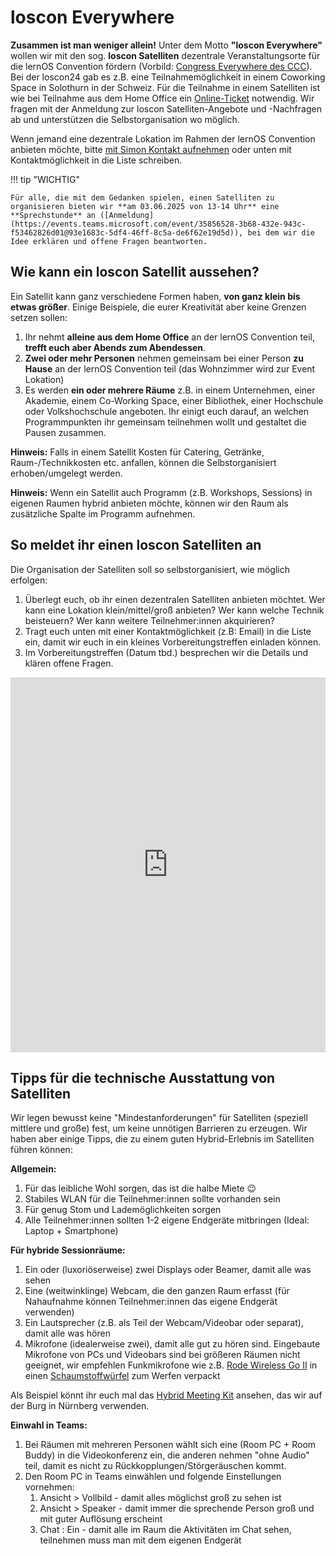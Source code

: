 # loscon Everywhere

**Zusammen ist man weniger allein!** Unter dem Motto **"loscon Everywhere"** wollen wir mit den sog. **loscon Satelliten** dezentrale Veranstaltungsorte für die lernOS Convention fördern (Vorbild: [Congress Everywhere des CCC](https://events.ccc.de/congress/2019/wiki/index.php/Congress_Everywhere)). Bei der loscon24 gab es z.B. eine Teilnahmemöglichkeit in einem Coworking Space in Solothurn in der Schweiz. Für die Teilnahme in einem Satelliten ist wie bei Teilnahme aus dem Home Office ein [Online-Ticket](https://pretix.eu/cogneon/loscon25/) notwendig. Wir fragen mit der Anmeldung zur loscon Satelliten-Angebote und -Nachfragen ab und unterstützen die Selbstorganisation wo möglich.

Wenn jemand eine dezentrale Lokation im Rahmen der lernOS Convention anbieten möchte, bitte [mit Simon Kontakt aufnehmen](mailto:simon.dueckert@cogneon.de?subject=loscon%20Satellit) oder unten mit Kontaktmöglichkeit in die Liste schreiben.

!!! tip "WICHTIG"

    Für alle, die mit dem Gedanken spielen, einen Satelliten zu organisieren bieten wir **am 03.06.2025 von 13-14 Uhr** eine **Sprechstunde** an ([Anmeldung](https://events.teams.microsoft.com/event/35856528-3b68-432e-943c-f53462826d01@93e1683c-5df4-46ff-8c5a-de6f62e19d5d)), bei dem wir die Idee erklären und offene Fragen beantworten.

## Wie kann ein loscon Satellit aussehen?
Ein Satellit kann ganz verschiedene Formen haben, **von ganz klein bis etwas größer**. Einige Beispiele, die eurer Kreativität aber keine Grenzen setzen sollen:

1. Ihr nehmt **alleine aus dem Home Office** an der lernOS Convention teil, **trefft euch aber Abends zum Abendessen**.
1. **Zwei oder mehr Personen** nehmen gemeinsam bei einer Person **zu Hause** an der lernOS Convention teil (das Wohnzimmer wird zur Event Lokation)
1. Es werden **ein oder mehrere Räume** z.B. in einem Unternehmen, einer Akademie, einem Co-Working Space, einer Bibliothek, einer Hochschule oder Volkshochschule angeboten. Ihr einigt euch darauf, an welchen Programmpunkten ihr gemeinsam teilnehmen wollt und gestaltet die Pausen zusammen.

**Hinweis:** Falls in einem Satellit Kosten für Catering, Getränke, Raum-/Technikkosten etc. anfallen, können die Selbstorganisiert erhoben/umgelegt werden.

**Hinweis:** Wenn ein Satellit auch Programm (z.B. Workshops, Sessions) in eigenen Raumen hybrid anbieten möchte, können wir den Raum als zusätzliche Spalte im Programm aufnehmen. 

## So meldet ihr einen loscon Satelliten an
Die Organisation der Satelliten soll so selbstorganisiert, wie möglich erfolgen: 

1. Überlegt euch, ob ihr einen dezentralen Satelliten anbieten möchtet. Wer kann eine Lokation klein/mittel/groß anbieten? Wer kann welche Technik beisteuern? Wer kann weitere Teilnehmer:innen akquirieren?
1. Tragt euch unten mit einer Kontaktmöglichkeit (z.B: Email) in die Liste ein, damit wir euch in ein kleines Vorbereitungstreffen einladen können.
1. Im Vorbereitungstreffen (Datum tbd.) besprechen wir die Details und klären offene Fragen.

<iframe name="embed_readwrite" src="https://zumpad.zum.de/p/loscon25dezentrale?showControls=true&showChat=true&showLineNumbers=true&useMonospaceFont=false" width="100%" height="600" frameborder="0"></iframe>

## Tipps für die technische Ausstattung von Satelliten

Wir legen bewusst keine "Mindestanforderungen" für Satelliten (speziell mittlere und große) fest, um keine unnötigen Barrieren zu erzeugen. Wir haben aber einige Tipps, die zu einem guten Hybrid-Erlebnis im Satelliten führen können:

**Allgemein:**

1. Für das leibliche Wohl sorgen, das ist die halbe Miete 😉
1. Stabiles WLAN für die Teilnehmer:innen sollte vorhanden sein
1. Für genug Stom und Lademöglichkeiten sorgen
1. Alle Teilnehmer:innen sollten 1-2 eigene Endgeräte mitbringen (Ideal: Laptop + Smartphone)

**Für hybride Sessionräume:**

1. Ein oder (luxoriöserweise) zwei Displays oder Beamer, damit alle was sehen
1. Eine (weitwinklinge) Webcam, die den ganzen Raum erfasst (für Nahaufnahme können Teilnehmer:innen das eigene Endgerät verwenden)
1. Ein Lautsprecher (z.B. als Teil der Webcam/Videobar oder separat), damit alle was hören
1. Mikrofone (idealerweise zwei), damit alle gut zu hören sind. Eingebaute Mikrofone von PCs und Videobars sind bei größeren Räumen nicht geeignet, wir empfehlen Funkmikrofone wie z.B. [Rode Wireless Go II](https://amzn.to/3Y7snQX) in einen [Schaumstoffwürfel](https://amzn.to/3FUX7y6) zum Werfen verpackt

Als Beispiel könnt ihr euch mal das [Hybrid Meeting Kit](https://wiki.cogneon.de/hmk) ansehen, das wir auf der Burg in Nürnberg verwenden.

**Einwahl in Teams:**

1. Bei Räumen mit mehreren Personen wählt sich eine (Room PC + Room Buddy) in die Videokonferenz ein, die anderen nehmen "ohne Audio" teil, damit es nicht zu Rückkopplungen/Störgeräuschen kommt.
1. Den Room PC in Teams einwählen und folgende Einstellungen vornehmen:
   1. Ansicht > Vollbild - damit alles möglichst groß zu sehen ist
   1. Ansicht > Speaker - damit immer die sprechende Person groß und mit guter Auflösung erscheint
   1. Chat : Ein - damit alle im Raum die Aktivitäten im Chat sehen, teilnehmen muss man mit dem eigenen Endgerät